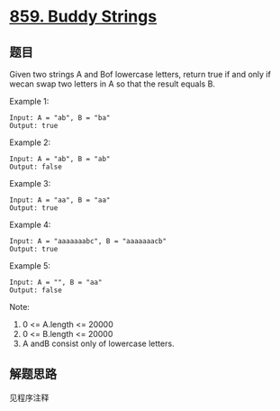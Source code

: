 # [859. Buddy Strings](https://leetcode.com/problems/buddy-strings/)

## 题目

Given two strings A and Bof lowercase letters, return true if and only if wecan swap two letters in A so that the result equals B.

Example 1:

```text
Input: A = "ab", B = "ba"
Output: true
```

Example 2:

```text
Input: A = "ab", B = "ab"
Output: false
```

Example 3:

```text
Input: A = "aa", B = "aa"
Output: true
```

Example 4:

```text
Input: A = "aaaaaaabc", B = "aaaaaaacb"
Output: true
```

Example 5:

```text
Input: A = "", B = "aa"
Output: false
```

Note:

1. 0 <= A.length <= 20000
1. 0 <= B.length <= 20000
1. A andB consist only of lowercase letters.

## 解题思路

见程序注释
